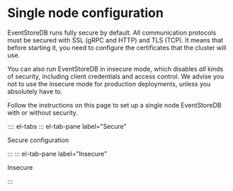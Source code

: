 # Single node configuration

EventStoreDB runs fully secure by default. All communication protocols must be secured with SSL (gRPC and HTTP) and TLS (TCP). It means that before starting it, you need to configure the certificates that the cluster will use.

You can also run EventStoreDB in insecure mode, which disables _all_ kinds of security, including client credentials and access control. We advise you not to use the insecure mode for production deployments, unless you absolutely have to.

Follow the instructions on this page to set up a single node EventStoreDB with or without security.

:::: el-tabs
::: el-tab-pane label="Secure"

Secure configuration

:::
::: el-tab-pane label="Insecure"

Insecure

:::
